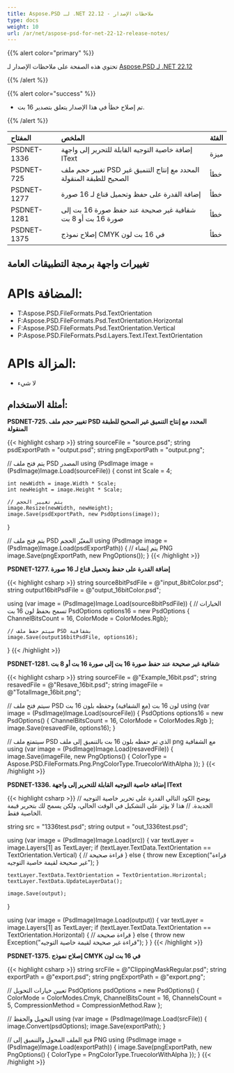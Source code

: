 ```yaml
---
title: Aspose.PSD لـ .NET 22.12 - ملاحظات الإصدار
type: docs
weight: 10
url: /ar/net/aspose-psd-for-net-22-12-release-notes/
---
```


{{% alert color="primary" %}}

تحتوي هذه الصفحة على ملاحظات الإصدار لـ [Aspose.PSD لـ .NET 22.12](https://www.nuget.org/packages/Aspose.PSD/)

{{% /alert %}}

{{% alert color="success" %}}

- تم إصلاح خطأ في هذا الإصدار يتعلق بتصدير 16 بت.

{{% /alert %}}

|**المفتاح**|**الملخص**|**الفئة**|
| :- | :- | :- |
|PSDNET-1336|إضافة خاصية التوجيه القابلة للتحرير إلى واجهة IText|ميزة|
|PSDNET-725|تغيير حجم ملف PSD المحدد مع إنتاج التنميق غير الصحيح للطبقة المنقولة|خطأ|
|PSDNET-1277|إضافة القدرة على حفظ وتحميل قناع لـ 16 صورة|خطأ|
|PSDNET-1281|شفافية غير صحيحة عند حفظ صورة 16 بت إلى صورة 16 بت أو 8 بت|خطأ|
|PSDNET-1375|إصلاح نموذج CMYK في 16 بت لون|خطأ|


## **تغييرات واجهة برمجة التطبيقات العامة**
# **APIs المضافة:**
- T:Aspose.PSD.FileFormats.Psd.TextOrientation
- F:Aspose.PSD.FileFormats.Psd.TextOrientation.Horizontal
- F:Aspose.PSD.FileFormats.Psd.TextOrientation.Vertical
- P:Aspose.PSD.FileFormats.Psd.Layers.Text.IText.TextOrientation


# **APIs المزالة:**
- لا شيء


## **أمثلة الاستخدام:**

**PSDNET-725. تغيير حجم ملف PSD المحدد مع إنتاج التنميق غير الصحيح للطبقة المنقولة**

{{< highlight csharp >}}
string sourceFile = "source.psd";
string psdExportPath = "output.psd";
string pngExportPath = "output.png";

// يتم فتح ملف PSD المصدر
using (PsdImage image = (PsdImage)Image.Load(sourceFile))
{
    const int Scale = 4;

    int newWidth = image.Width * Scale;
    int newHeight = image.Height * Scale;

    // يتم تغيير الحجم 
    image.Resize(newWidth, newHeight);
    image.Save(psdExportPath, new PsdOptions(image));
}

// يتم فتح ملف PSD المغيّر الحجم
using (PsdImage image = (PsdImage)Image.Load(psdExportPath))
{
    // يتم إنشاء PNG
    image.Save(pngExportPath, new PngOptions());
}
{{< /highlight >}}

**PSDNET-1277. إضافة القدرة على حفظ وتحميل قناع لـ 16 صورة**

{{< highlight csharp >}}
string source8bitPsdFile = @"input_8bitColor.psd";
string output16bitPsdFile = @"output_16bitColor.psd";

using (var image = (PsdImage)Image.Load(source8bitPsdFile))
{
    // الخيارات تسمح بحفظ لون 16 بت
    PsdOptions options16 = new PsdOptions { ChannelBitsCount = 16, ColorMode = ColorModes.Rgb};

    // سيتم حفظ ملف PSD بشفافية
    image.Save(output16bitPsdFile, options16);
}
{{< /highlight >}}

**PSDNET-1281. شفافية غير صحيحة عند حفظ صورة 16 بت إلى صورة 16 بت أو 8 بت**

{{< highlight csharp >}}
string sourceFile = @"Example_16bit.psd";
string resavedFile = @"Resave_16bit.psd";
string imageFile = @"TotalImage_16bit.png";

// سيتم فتح ملف PSD لون 16 بت (مع الشفافية) وحفظه بلون 16 بت
using (var image = (PsdImage)Image.Load(sourceFile))
{
    PsdOptions options16 = new PsdOptions() { ChannelBitsCount = 16, ColorMode = ColorModes.Rgb };
    image.Save(resavedFile, options16);
}

// سيتمتع ملف PSD الذي تم حفظه بلون 16 بت بالتنميق إلى ملف png مع الشفافية
using (var image = (PsdImage)Image.Load(resavedFile))
{
    image.Save(imageFile, new PngOptions() { ColorType = Aspose.PSD.FileFormats.Png.PngColorType.TruecolorWithAlpha });
}
{{< /highlight >}}

**PSDNET-1336. إضافة خاصية التوجيه القابلة للتحرير إلى واجهة IText**

{{< highlight csharp >}}
// يوضح الكود التالي القدرة على تحرير خاصية التوجيه الجديدة.
// هذا لا يؤثر على التشكيل في الوقت الحالي، ولكن يسمح لك بتحرير قيمة الخاصية فقط.

string src = "1336test.psd";
string output = "out_1336test.psd";

using (var image = (PsdImage)Image.Load(src))
{
    var textLayer = image.Layers[1] as TextLayer;
    if (textLayer.TextData.TextOrientation == TextOrientation.Vertical)
    {
        // قراءة صحيحة
    }
    else
    {
        throw new Exception("قراءة غير صحيحة لقيمة خاصية التوجيه");
    }

    textLayer.TextData.TextOrientation = TextOrientation.Horizontal;
    textLayer.TextData.UpdateLayerData();

    image.Save(output);
}

using (var image = (PsdImage)Image.Load(output))
{
    var textLayer = image.Layers[1] as TextLayer;
    if (textLayer.TextData.TextOrientation == TextOrientation.Horizontal)
    {
        // قراءة صحيحة
    }
    else
    {
        throw new Exception("قراءة غير صحيحة لقيمة خاصية التوجيه");
    }
}
{{< /highlight >}}

**PSDNET-1375. إصلاح نموذج CMYK في 16 بت لون**

{{< highlight csharp >}}
string srcFile = @"ClippingMaskRegular.psd";
string exportPath = @"export.psd";
string pngExportPath = @"export.png";

// تعيين خيارات التحويل
PsdOptions psdOptions = new PsdOptions()
{
    ColorMode = ColorModes.Cmyk,
    ChannelBitsCount = 16,
    ChannelsCount = 5,
    CompressionMethod = CompressionMethod.Raw
};

// التحويل والحفظ
using (var image = (PsdImage)Image.Load(srcFile))
{
    image.Convert(psdOptions);
    image.Save(exportPath);
}

// فتح الملف المحول والتنميق إلى PNG
using (PsdImage image = (PsdImage)Image.Load(exportPath))
{
    image.Save(pngExportPath, new PngOptions() { ColorType = PngColorType.TruecolorWithAlpha });
}
{{< /highlight >}}